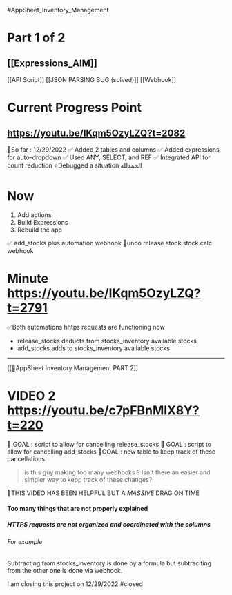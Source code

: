 #AppSheet_Inventory_Management 

# Part 1 of 2

## [[Expressions_AIM]]
[[API Script]]
[[JSON PARSING BUG (solved)]]
[[Webhook]]

# Current Progress Point 
## https://youtu.be/IKqm5OzyLZQ?t=2082
📍So far : 12/29/2022
✅ Added 2 tables and columns
✅ Added expressions for auto-dropdown
✅ Used ANY, SELECT,  and REF
✅ Integrated API for count reduction 
	⭐Debugged a situation الحمدلله 

# Now 

1. Add actions
2. Build Expressions
3. Rebuild the app 

✅ add_stocks plus automation webhook
📍undo release stock stock calc webhook

# Minute https://youtu.be/IKqm5OzyLZQ?t=2791

✅Both automations hhtps requests are functioning now
- release_stocks deducts from stocks_inventory available stocks
- add_stocks adds to stocks_inventory available stocks

---
[[📌AppSheet Inventory Management PART 2]]
# VIDEO 2 https://youtu.be/c7pFBnMIX8Y?t=220

📌 GOAL : script to allow for cancelling release_stocks
📌 GOAL : script to allow for cancelling add_stocks
📌GOAL : new table to keep track of these cancellations

> is this guy making too many webhooks ? Isn't there an easier and simpler way to kepp track of these changes?

🚨THIS VIDEO HAS BEEN HELPFUL BUT A _MASSIVE_ DRAG ON TIME

#### Too many things that are not properly explained 

##### HTTPS requests are not organized and coordinated with the columns

###### For example

Subtracting from stocks_inventory is done by a formula but subtraciting from the other one is done via webhook.

I am closing this project on 12/29/2022 #closed
